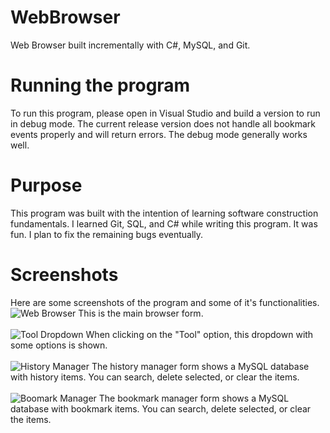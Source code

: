 # WebBrowser
Web Browser built incrementally with C#, MySQL, and Git.

# Running the program
To run this program, please open in Visual Studio and build a version to run in debug mode. The current release version
does not handle all bookmark events properly and will return errors. The debug mode generally works well.

# Purpose
This program was built with the intention of learning software construction fundamentals. I learned Git, SQL, and C# while writing this program. It was fun. I plan to fix the remaining bugs eventually.

# Screenshots
Here are some screenshots of the program and some of it's functionalities. 
![Web Browser](https://i.imgur.com/8fqJGIR.png)
This is the main browser form. 
<br/><br/>
![Tool Dropdown](https://i.imgur.com/ql0XhqZ.png)
When clicking on the "Tool" option, this dropdown with some options is shown.
<br/><br/>
![History Manager](https://i.imgur.com/LDnJ4OI.png)
The history manager form shows a MySQL database with history items. You can search, delete selected, or clear the items.
<br/><br/>
![Boomark Manager](https://i.imgur.com/Otm4wYM.png)
The bookmark manager form shows a MySQL database with bookmark items. You can search, delete selected, or clear the items.
